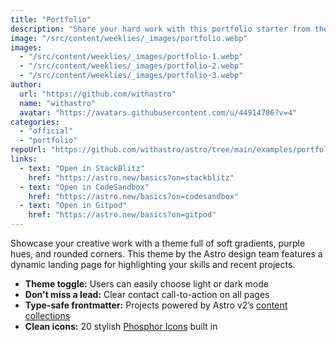 ```yaml
---
title: "Portfolio"
description: "Share your hard work with this portfolio starter from the Astro team."
image: "/src/content/weeklies/_images/portfolio.webp"
images:
  - "/src/content/weeklies/_images/portfolio-1.webp"
  - "/src/content/weeklies/_images/portfolio-2.webp"
  - "/src/content/weeklies/_images/portfolio-3.webp"
author:
  url: "https://github.com/withastro"
  name: "withastro"
  avatar: "https://avatars.githubusercontent.com/u/44914786?v=4"
categories:
  - "official"
  - "portfolio"
repoUrl: "https://github.com/withastro/astro/tree/main/examples/portfolio"
links:
  - text: "Open in StackBlitz"
    href: "https://astro.new/basics?on=stackblitz"
  - text: "Open in CodeSandbox"
    href: "https://astro.new/basics?on=codesandbox"
  - text: "Open in Gitpod"
    href: "https://astro.new/basics?on=gitpod"
---
```


<p>
  Showcase your creative work with a theme full of soft gradients, purple hues, and rounded corners.
  This theme by the Astro design team features a dynamic landing page for highlighting your skills
  and recent projects.
</p>
<ul>
  <li><strong>Theme toggle:</strong> Users can easily choose light or dark mode</li>
  <li><strong>Don't miss a lead:</strong> Clear contact call-to-action on all pages</li>
  <li>
    <strong>Type-safe frontmatter:</strong> Projects powered by Astro v2’s
    <a href="https://docs.astro.build/en/guides/content-collections/">content collections</a>
  </li>
  <li>
    <strong>Clean icons:</strong> 20 stylish
    <a href="https://phosphoricons.com/">Phosphor Icons</a> built in
  </li>
</ul>
